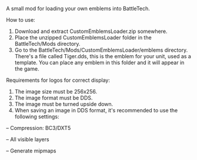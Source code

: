 A small mod for loading your own emblems into BattleTech.

How to use:
1) Download and extract CustomEmblemsLoader.zip somewhere.
2) Place the unzipped CustomEmblemsLoader folder in the BattleTech/Mods directory.
3) Go to the BattleTech/Mods/CustomEmblemsLoader/emblems directory. There's a file called Tiger.dds, this is the emblem for your unit, used as a template. You can place any emblem in this folder and it will appear in the game.

Requirements for logos for correct display:
1) The image size must be 256x256.
2) The image format must be DDS.
3) The image must be turned upside down.
4) When saving an image in DDS format, it's recommended to use the following settings:

– Compression: BC3/DXT5

– All visible layers

– Generate mipmaps
